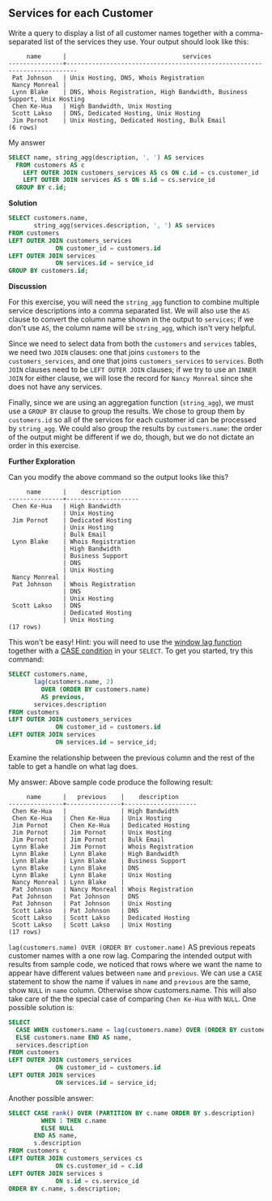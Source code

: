 ## Services for each Customer

Write a query to display a list of all customer names together with a comma-separated list of the services they use. Your output should look like this:

```plaintext
     name      |                                services
---------------+-------------------------------------------------------------------------
 Pat Johnson   | Unix Hosting, DNS, Whois Registration
 Nancy Monreal |
 Lynn Blake    | DNS, Whois Registration, High Bandwidth, Business Support, Unix Hosting
 Chen Ke-Hua   | High Bandwidth, Unix Hosting
 Scott Lakso   | DNS, Dedicated Hosting, Unix Hosting
 Jim Pornot    | Unix Hosting, Dedicated Hosting, Bulk Email
(6 rows)
```

My answer
```sql
SELECT name, string_agg(description, ', ') AS services
  FROM customers AS c
    LEFT OUTER JOIN customers_services AS cs ON c.id = cs.customer_id
    LEFT OUTER JOIN services AS s ON s.id = cs.service_id
  GROUP BY c.id;
```

**Solution**
```sql
SELECT customers.name,
       string_agg(services.description, ', ') AS services
FROM customers
LEFT OUTER JOIN customers_services
             ON customer_id = customers.id
LEFT OUTER JOIN services
             ON services.id = service_id
GROUP BY customers.id;
```

**Discussion**

For this exercise, you will need the `string_agg` function to combine multiple service descriptions into a comma separated list. We will also use the `AS` clause to convert the column name shown in the output to `services`; if we don't use `AS`, the column name will be `string_agg`, which isn't very helpful.

Since we need to select data from both the `customers` and `services` tables, we need two `JOIN` clauses: one that joins `customers` to the `customers_services`, and one that joins `customers_services` to `services`. Both `JOIN` clauses need to be `LEFT OUTER JOIN` clauses; if we try to use an `INNER JOIN` for either clause, we will lose the record for `Nancy Monreal` since she does not have any services.

Finally, since we are using an aggregation function (`string_agg`), we must use a `GROUP BY` clause to group the results. We chose to group them by `customers.id` so all of the services for each customer id can be processed by `string_agg`. We could also group the results by `customers.name`: the order of the output might be different if we do, though, but we do not dictate an order in this exercise.


**Further Exploration**

Can you modify the above command so the output looks like this?

```plaintext
     name      |    description
---------------+--------------------
 Chen Ke-Hua   | High Bandwidth
               | Unix Hosting
 Jim Pornot    | Dedicated Hosting
               | Unix Hosting
               | Bulk Email
 Lynn Blake    | Whois Registration
               | High Bandwidth
               | Business Support
               | DNS
               | Unix Hosting
 Nancy Monreal |
 Pat Johnson   | Whois Registration
               | DNS
               | Unix Hosting
 Scott Lakso   | DNS
               | Dedicated Hosting
               | Unix Hosting
(17 rows)
```

This won't be easy! Hint: you will need to use the [window lag function](https://www.postgresql.org/docs/9.5/functions-window.html) together with a [CASE condition](https://www.postgresql.org/docs/9.5/functions-conditional.html) in your `SELECT`. To get you started, try this command:

```sql
SELECT customers.name,
       lag(customers.name, 2)
         OVER (ORDER BY customers.name)
         AS previous,
       services.description
FROM customers
LEFT OUTER JOIN customers_services
             ON customer_id = customers.id
LEFT OUTER JOIN services
             ON services.id = service_id;
```

Examine the relationship between the previous column and the rest of the table to get a handle on what lag does.


My answer:
Above sample code produce the following result:

```plaintext
     name      |   previous    |    description     
---------------+---------------+--------------------
 Chen Ke-Hua   |               | High Bandwidth
 Chen Ke-Hua   | Chen Ke-Hua   | Unix Hosting
 Jim Pornot    | Chen Ke-Hua   | Dedicated Hosting
 Jim Pornot    | Jim Pornot    | Unix Hosting
 Jim Pornot    | Jim Pornot    | Bulk Email
 Lynn Blake    | Jim Pornot    | Whois Registration
 Lynn Blake    | Lynn Blake    | High Bandwidth
 Lynn Blake    | Lynn Blake    | Business Support
 Lynn Blake    | Lynn Blake    | DNS
 Lynn Blake    | Lynn Blake    | Unix Hosting
 Nancy Monreal | Lynn Blake    | 
 Pat Johnson   | Nancy Monreal | Whois Registration
 Pat Johnson   | Pat Johnson   | DNS
 Pat Johnson   | Pat Johnson   | Unix Hosting
 Scott Lakso   | Pat Johnson   | DNS
 Scott Lakso   | Scott Lakso   | Dedicated Hosting
 Scott Lakso   | Scott Lakso   | Unix Hosting
(17 rows)
```

`lag(customers.name) OVER (ORDER BY customer.name)` AS previous repeats customer
names with a one row lag. Comparing the intended output with results from sample
code, we noticed that rows where we want the name to appear have different values
between `name` and `previous`. We can use a `CASE` statement to show the name if
values in `name` and `previous` are the same, show `NULL` in `name` column. Otherwise show customers.name. This will also take care of the the special case of comparing
`Chen Ke-Hua` with `NULL`. One possible solution is:

```sql
SELECT
  CASE WHEN customers.name = lag(customers.name) OVER (ORDER BY customers.name) THEN NULL
  ELSE customers.name END AS name,
  services.description
FROM customers
LEFT OUTER JOIN customers_services
             ON customer_id = customers.id
LEFT OUTER JOIN services
             ON services.id = service_id;
``` 

Another possible answer:
```sql
SELECT CASE rank() OVER (PARTITION BY c.name ORDER BY s.description)
         WHEN 1 THEN c.name
         ELSE NULL
       END AS name,
       s.description
FROM customers c
LEFT OUTER JOIN customers_services cs
             ON cs.customer_id = c.id
LEFT OUTER JOIN services s
             ON s.id = cs.service_id
ORDER BY c.name, s.description;
```
